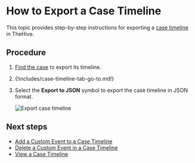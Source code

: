 # How to Export a Case Timeline

<!-- md:license Gold --> <!-- md:license Platinum -->

This topic provides step-by-step instructions for exporting a [case timeline](about-case-timelines.md) in TheHive.

<h2>Procedure</h2>

1. [Find the case](../../search-for-cases/find-a-case.md) to export its timeline.

2.  {!includes/case-timeline-tab-go-to.md!}

3. Select the **Export to JSON** symbol to export the case timeline in JSON format.

    ![Export case timeline](/thehive/images/user-guides/analyst-corner/cases-description/export-case-timeline-button.png)

<h2>Next steps</h2>

* [Add a Custom Event to a Case Timeline](add-custom-event-timeline.md)
* [Delete a Custom Event in a Case Timeline](delete-custom-event-timeline.md)
* [View a Case Timeline](view-case-timeline.md)
